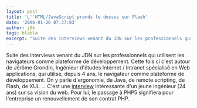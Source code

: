 ```yaml
---
layout: post
title: 'L''HTML/JavaScript prends le dessus sur Flash'
date: '2006-01-26 07:37:03'
author: j0k
tags: blabla
excerpt: "Suite des interviews venant du JDN sur les professionnels qui utilisent les navigateurs comme plateforme de développement. Cette fois ci c'est autour de Jérôme Grondin, Ingénieur d'études Internet / Intranet spécialisé en Web applications, qui utilise, depuis 4 ans, le navigateur comme plateforme de développement.     \nOn y parle d'ergonomie, de Java, de remote      …"
---
```


Suite des interviews venant du JDN sur les professionnels qui utilisent les navigateurs comme plateforme de développement. Cette fois ci c'est autour de Jérôme Grondin, Ingénieur d'études Internet / Intranet spécialisé en Web applications, qui utilise, depuis 4 ans, le navigateur comme plateforme de développement.
On y parle d'ergonomie, de Java, de remote scripting, de Flash, de XUL ...   C'est une [interview](http://developpeur.journaldunet.com/itws/060124-itw-apside-grondin.shtml) intéressante d'un jeune ingénieur (24 ans) sur sa vision du web. Pour lui, le passage à PHP5 signifiera pour l'entreprise un renouvellement de son contrat PHP.
